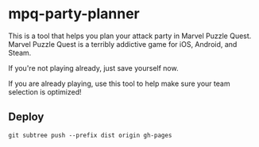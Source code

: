 # mpq-party-planner

This is a tool that helps you plan your attack party in Marvel Puzzle Quest.  Marvel Puzzle Quest is a terribly addictive game for iOS, Android, and Steam.  

If you're not playing already, just save yourself now.

If you are already playing, use this tool to help make sure your team selection is optimized!

## Deploy

    git subtree push --prefix dist origin gh-pages
